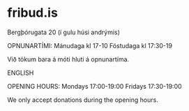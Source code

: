 # fribud.is
Bergþórugata 20 (í gulu húsi andrýmis)

OPNUNARTÍMI:
Mánudaga kl 17-10
Föstudaga kl 17:30-19

Við tökum bara á móti hluti á opnunartíma.

ENGLISH

OPENING HOURS:
Mondays 17:00-19:00 
Fridays 17:30-19:00 

We only accept donations during the opening hours.
